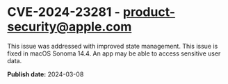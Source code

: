 # CVE-2024-23281 - product-security@apple.com

This issue was addressed with improved state management. This issue is fixed in macOS Sonoma 14.4. An app may be able to access sensitive user data.

**Publish date:** 2024-03-08
